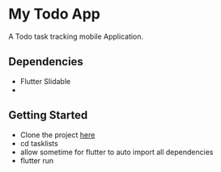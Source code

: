 # My Todo App

A Todo task tracking mobile Application.

## Dependencies

- Flutter Slidable
- 
## Getting Started

- Clone the project [here](https://github.com/strakins/mytasks)
- cd tasklists
- allow sometime for flutter to auto import all dependencies
- flutter run 


